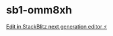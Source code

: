 # sb1-omm8xh

[Edit in StackBlitz next generation editor ⚡️](https://stackblitz.com/~/github.com/putYourWifeOuttaWork/sb1-omm8xh)